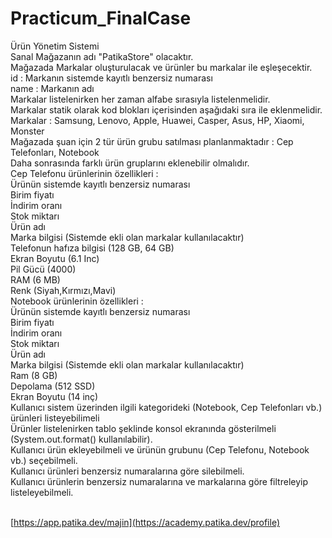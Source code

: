 # Practicum_FinalCase <br>
Ürün Yönetim Sistemi <br>
Sanal Mağazanın adı "PatikaStore" olacaktır. <br>
Mağazada Markalar oluşturulacak ve ürünler bu markalar ile eşleşecektir. <br>
id : Markanın sistemde kayıtlı benzersiz numarası <br>
name : Markanın adı <br>
Markalar listelenirken her zaman alfabe sırasıyla listelenmelidir. <br>
Markalar statik olarak kod blokları içerisinden aşağıdaki sıra ile eklenmelidir. <br>
Markalar : Samsung, Lenovo, Apple, Huawei, Casper, Asus, HP, Xiaomi, Monster <br>
Mağazada şuan için 2 tür ürün grubu satılması planlanmaktadır : Cep Telefonları, Notebook <br>
Daha sonrasında farklı ürün gruplarını eklenebilir olmalıdır. <br>
Cep Telefonu ürünlerinin özellikleri : <br>
Ürünün sistemde kayıtlı benzersiz numarası <br>
Birim fiyatı <br>
İndirim oranı <br>
Stok miktarı <br>
Ürün adı <br>
Marka bilgisi (Sistemde ekli olan markalar kullanılacaktır) <br>
Telefonun hafıza bilgisi (128 GB, 64 GB) <br>
Ekran Boyutu (6.1 Inc) <br>
Pil Gücü (4000) <br>
RAM (6 MB) <br>
Renk (Siyah,Kırmızı,Mavi) <br>
Notebook ürünlerinin özellikleri : <br>
Ürünün sistemde kayıtlı benzersiz numarası <br>
Birim fiyatı <br>
İndirim oranı <br>
Stok miktarı <br>
Ürün adı <br>
Marka bilgisi (Sistemde ekli olan markalar kullanılacaktır) <br>
Ram (8 GB) <br>
Depolama (512 SSD) <br>
Ekran Boyutu (14 inç) <br>
Kullanıcı sistem üzerinden ilgili kategorideki (Notebook, Cep Telefonları vb.) ürünleri listeyebilimeli <br>
Ürünler listelenirken tablo şeklinde konsol ekranında gösterilmeli (System.out.format() kullanılabilir). <br>
Kullanıcı ürün ekleyebilmeli ve ürünün grubunu (Cep Telefonu, Notebook vb.) seçebilmeli. <br>
Kullanıcı ürünleri benzersiz numaralarına göre silebilmeli. <br>
Kullanıcı ürünlerin benzersiz numaralarına ve markalarına göre filtreleyip listeleyebilmeli. <br> <br>

[https://app.patika.dev/majin](https://academy.patika.dev/profile)
